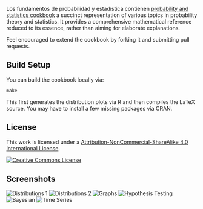 Los fundamentos de probabilidad y estadística contienen [probability and statistics cookbook][stat-cookbook] a succinct representation of various topics in probability theory and statistics. It provides a comprehensive mathematical reference reduced to its essence, rather
than aiming for elaborate explanations.

Feel encouraged to extend the cookbook by forking it and submitting pull requests.

Build Setup
-----------

You can build the cookbook locally via:

    make

This first generates the distribution plots via R and then compiles the LaTeX source.
You may have to install a few missing packages via CRAN.

License
-------

This work is licensed under a [Attribution-NonCommercial-ShareAlike 4.0
International License][by-nc-sa].

[![Creative Commons License][by-nc-sa-img]][by-nc-sa]

Screenshots
-----------

![Distributions 1](http://matthias.vallentin.net/blog/2010/10/dist-disc.png)
![Distributions 2](http://matthias.vallentin.net/blog/2010/10/dist-cont.png)
![Graphs](http://matthias.vallentin.net/blog/2010/10/dist-cont-figs.png)
![Hypothesis Testing](http://matthias.vallentin.net/blog/2010/10/hyp-test.png)
![Bayesian](http://matthias.vallentin.net/blog/2010/10/bayesian.png)
![Time Series](http://matthias.vallentin.net/blog/2010/10/time-series.png)

[stat-cookbook]: http://statistics.zone
[by-nc-sa]: http://creativecommons.org/licenses/by-nc-sa/4.0/
[by-nc-sa-img]: http://i.creativecommons.org/l/by-nc-sa/4.0/88x31.png

